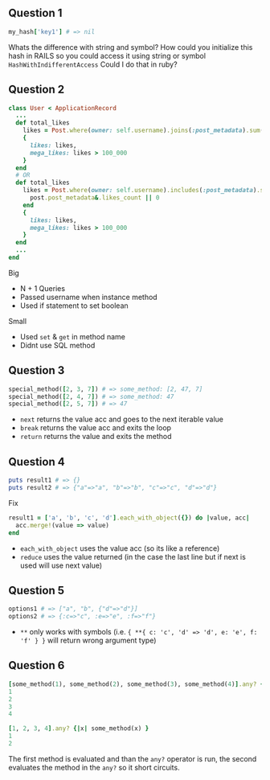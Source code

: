 ## Question 1
```ruby
my_hash['key1'] # => nil
```
Whats the difference with string and symbol?
How could you initialize this hash in RAILS so you could access it using string or symbol `HashWithIndifferentAccess`
Could I do that in ruby?


## Question 2
```ruby
class User < ApplicationRecord
  ...
  def total_likes
    likes = Post.where(owner: self.username).joins(:post_metadata).sum(:likes_count)
    {
      likes: likes,
      mega_likes: likes > 100_000
    }
  end
  # OR
  def total_likes
    likes = Post.where(owner: self.username).includes(:post_metadata).sum do |post|
      post.post_metadata&.likes_count || 0
    end
    {
      likes: likes,
      mega_likes: likes > 100_000
    }
  end
  ...
end
```
Big
  - N + 1 Queries
  - Passed username when instance method
  - Used if statement to set boolean

Small
  - Used `set` & `get` in method name
  - Didnt use SQL method

## Question 3
```ruby
special_method([2, 3, 7]) # => some_method: [2, 47, 7]
special_method([2, 4, 7]) # => some_method: 47
special_method([2, 5, 7]) # => 47
```
 - `next` returns the value acc and goes to the next iterable value
 - `break` returns the value acc and exits the loop
 - `return` returns the value and exits the method

## Question 4
```ruby
puts result1 # => {}
puts result2 # => {"a"=>"a", "b"=>"b", "c"=>"c", "d"=>"d"}
```
Fix
```ruby
result1 = ['a', 'b', 'c', 'd'].each_with_object({}) do |value, acc|
  acc.merge!(value => value)
end
```
 - `each_with_object` uses the value acc (so its like a reference)
 - `reduce` uses the value returned (in the case the last line but if next is used will use next value)

## Question 5
```ruby
options1 # => ["a", "b", {"d"=>"d"}]
options2 # => {:c=>"c", :e=>"e", :f=>"f"}
```
 - `**` only works with symbols (i.e. `{ **{ c: 'c', 'd' => 'd', e: 'e', f: 'f' } }` will return wrong argument type)

## Question 6
```ruby
[some_method(1), some_method(2), some_method(3), some_method(4)].any? {|x| x }
1
2
3
4
```
```ruby
[1, 2, 3, 4].any? {|x| some_method(x) }
1
2
```
The first method is evaluated and than the `any?` operator is run, the second evaluates the method in the `any?` so it short circuits. 
